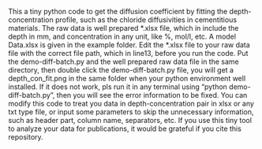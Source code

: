 This a tiny python code to get the diffusion coefficient by fitting the depth-concentration profile, such as the chloride diffusivities in cementitious materials.
The raw data is well prepared *.xlsx file, which in include the depth in mm, and concentration in any unit, like %, mol/l, etc. A model Data.xlsx is given in the example folder.
Edit the *.xlsx file to your raw data file with the correct file path, which in line13, before you run the code.
Put the demo-diff-batch.py and the well prepared raw data file in the same directory, then double click the demo-diff-batch.py file, you will get a depth_con_fit.png in the same folder when your python environment well installed. If it does not work, pls run it in any terminal using “python demo-diff-batch.py”, then you will see the error information to be fixed.
You can modify this code to treat you data in depth-concentration pair in xlsx or any txt type file, or input some parameters to skip the unnecessary information, such as header part, column name, separators, etc. 
If you use this tiny tool to analyze your data for publications, it would be grateful if you cite this repository.
